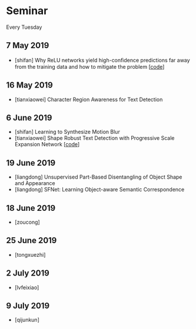 # Seminar
Every Tuesday

## 7 May 2019
* [shifan] Why ReLU networks yield high-conﬁdence predictions far away from the training data and how to mitigate the problem [[code](https://github.com/max-andr/relu_networks_overconfident)]


## 16  May 2019
* [tianxiaowei] Character Region Awareness for Text Detection

## 6 June 2019
* [shifan] Learning to Synthesize Motion Blur
* [tianxiaowei] Shape Robust Text Detection with Progressive Scale Expansion Network [[code](https://github.com/whai362/PSENet)]



## 19 June 2019
* [liangdong] Unsupervised Part-Based Disentangling of Object Shape and Appearance
* [liangdong] SFNet: Learning Object-aware Semantic Correspondence

## 18 June 2019
* [zoucong]
## 25 June 2019
* [tongxuezhi]
## 2 July 2019
* [lvfeixiao]
## 9 July 2019
* [qijunkun]
